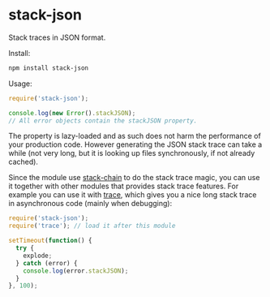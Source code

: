 stack-json
==========

Stack traces in JSON format.

Install:

```bash
npm install stack-json
```

Usage:

```javascript
require('stack-json');

console.log(new Error().stackJSON);
// All error objects contain the stackJSON property.
```

The property is lazy-loaded and as such does not harm the performance of your production code. However generating the JSON stack trace can take a while (not very long, but it is looking up files synchronously, if not already cached).

Since the module use [stack-chain] to do the stack trace magic, you can use it together with other modules that provides stack trace features. For example you can use it with [trace], which gives you a nice long stack trace in asynchronous code (mainly when debugging):

```javascript
require('stack-json');
require('trace'); // load it after this module

setTimeout(function() {
  try {
    explode;
  } catch (error) {
    console.log(error.stackJSON);
  }
}, 100);
```


[stack-chain]: https://github.com/AndreasMadsen/stack-chain
[trace]: https://github.com/AndreasMadsen/trace
